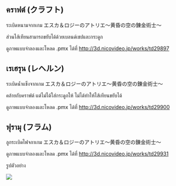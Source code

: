 ## คราฟต์ (クラフト)
ระเบิดหนามจากเกม エスカ＆ロジーのアトリエ～黄昏の空の錬金術士～

ส่วนไส้เทียนสามารถขยับได้ด้วยเบลนด์เชปและกระดูก

ดูภาพแบบจำลองและโหลด .pmx ได้ที่
http://3d.nicovideo.jp/works/td29897

## เรเฮรุน (レヘルン)
ระเบิดน้ำแข็งจากเกม エスカ＆ロジーのアトリエ～黄昏の空の錬金術士～

คล้ายกับคราฟต์ แต่ไม่ได้ใส่กระดูกให้ ไม่ได้ทำให้ไส้เทียนขยับได้

ดูภาพแบบจำลองและโหลด .pmx ได้ที่
http://3d.nicovideo.jp/works/td29900

## ฟุรามุ (フラム)
ลูกระเบิดไฟจกาเกม エスカ＆ロジーのアトリエ～黄昏の空の錬金術士～

ดูภาพแบบจำลองและโหลด .pmx ได้ที่
http://3d.nicovideo.jp/works/td29931

รูปตัวอย่าง

![](https://i.pximg.net/img-original/img/2017/06/06/20/55/02/63253660_p0.jpg)

